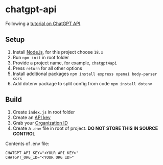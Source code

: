 # chatgpt-api

Following a [tutorial on ChatGPT API](https://www.youtube.com/watch?v=LX_DXLlaymg&ab_channel=AdrianTwarog).

## Setup

1. Install [Node.js](https://nodejs.org/en), for this project choose `18.x`
2. Run `npm init` in root folder
3. Provide a project name, for example, `chatgpt4api`
4. Press `return` for all other options
5. Install additional packages `npm install express openai body-parser cors`
6. Add dotenv package to split config from code `npm install dotenv`

## Build

1. Create `index.js` in root folder
2. Create an [API key](https://platform.openai.com/account/api-keys)
3. Grab your [Organization ID](https://platform.openai.com/account/org-settings)
4. Create a `.env` file in root of project.  **DO NOT STORE THIS IN SOURCE CONTROL**

Contents of .env file:
```
CHATGPT_API_KEY="<YOUR API KEY>"
CHATGPT_ORG_ID="<YOUR ORG ID>"
```

